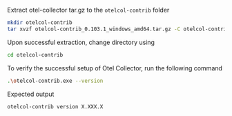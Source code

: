 Extract otel-collector tar.gz to the `otelcol-contrib` folder

```bash
mkdir otelcol-contrib 
tar xvzf otelcol-contrib_0.103.1_windows_amd64.tar.gz -C otelcol-contrib
```

Upon successful extraction, change directory using

```bash
cd otelcol-contrib
```

To verify the successful setup of Otel Collector, run the following command

```bash
.\otelcol-contrib.exe --version
```

Expected output

```bash
otelcol-contrib version X.XXX.X
```
